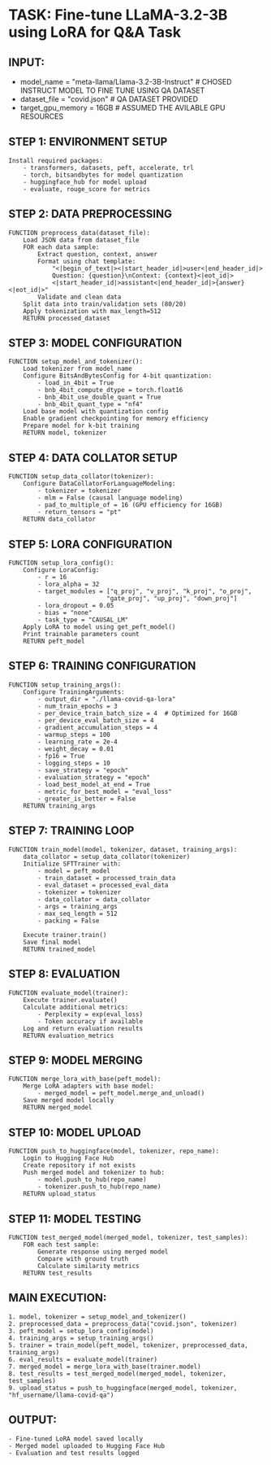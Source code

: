 # TASK: Fine-tune LLaMA-3.2-3B using LoRA for Q&A Task

## INPUT: 
- model_name = "meta-llama/Llama-3.2-3B-Instruct"         # CHOSED INSTRUCT MODEL TO FINE TUNE USING QA DATASET
- dataset_file = "covid.json"                             # QA DATASET PROVIDED
- target_gpu_memory = 16GB                                # ASSUMED THE AVILABLE GPU RESOURCES

## STEP 1: ENVIRONMENT SETUP
    Install required packages:
        - transformers, datasets, peft, accelerate, trl
        - torch, bitsandbytes for model quantization
        - huggingface_hub for model upload
        - evaluate, rouge_score for metrics

## STEP 2: DATA PREPROCESSING
    FUNCTION preprocess_data(dataset_file):
        Load JSON data from dataset_file
        FOR each data sample:
            Extract question, context, answer
            Format using chat template:
                "<|begin_of_text|><|start_header_id|>user<|end_header_id|>
                Question: {question}\nContext: {context}<|eot_id|>
                <|start_header_id|>assistant<|end_header_id|>{answer}<|eot_id|>"
            Validate and clean data
        Split data into train/validation sets (80/20)
        Apply tokenization with max_length=512
        RETURN processed_dataset

## STEP 3: MODEL CONFIGURATION
    FUNCTION setup_model_and_tokenizer():
        Load tokenizer from model_name
        Configure BitsAndBytesConfig for 4-bit quantization:  
            - load_in_4bit = True
            - bnb_4bit_compute_dtype = torch.float16
            - bnb_4bit_use_double_quant = True
            - bnb_4bit_quant_type = "nf4"
        Load base model with quantization config
        Enable gradient checkpointing for memory efficiency
        Prepare model for k-bit training
        RETURN model, tokenizer

## STEP 4: DATA COLLATOR SETUP         
    FUNCTION setup_data_collator(tokenizer):
        Configure DataCollatorForLanguageModeling:
            - tokenizer = tokenizer
            - mlm = False (causal language modeling)
            - pad_to_multiple_of = 16 (GPU efficiency for 16GB)
            - return_tensors = "pt"
        RETURN data_collator

## STEP 5: LORA CONFIGURATION
    FUNCTION setup_lora_config():
        Configure LoraConfig:   
            - r = 16 
            - lora_alpha = 32 
            - target_modules = ["q_proj", "v_proj", "k_proj", "o_proj",
                               "gate_proj", "up_proj", "down_proj"]
            - lora_dropout = 0.05
            - bias = "none"
            - task_type = "CAUSAL_LM"
        Apply LoRA to model using get_peft_model()
        Print trainable parameters count
        RETURN peft_model

## STEP 6: TRAINING CONFIGURATION
    FUNCTION setup_training_args():
        Configure TrainingArguments:
            - output_dir = "./llama-covid-qa-lora"
            - num_train_epochs = 3
            - per_device_train_batch_size = 4  # Optimized for 16GB
            - per_device_eval_batch_size = 4
            - gradient_accumulation_steps = 4  
            - warmup_steps = 100
            - learning_rate = 2e-4
            - weight_decay = 0.01
            - fp16 = True
            - logging_steps = 10
            - save_strategy = "epoch"
            - evaluation_strategy = "epoch"
            - load_best_model_at_end = True
            - metric_for_best_model = "eval_loss"
            - greater_is_better = False
        RETURN training_args

## STEP 7: TRAINING LOOP
    FUNCTION train_model(model, tokenizer, dataset, training_args):
        data_collator = setup_data_collator(tokenizer)
        Initialize SFTTrainer with:
            - model = peft_model
            - train_dataset = processed_train_data
            - eval_dataset = processed_eval_data
            - tokenizer = tokenizer
            - data_collator = data_collator 
            - args = training_args
            - max_seq_length = 512
            - packing = False
        
        Execute trainer.train()
        Save final model
        RETURN trained_model

## STEP 8: EVALUATION
    FUNCTION evaluate_model(trainer):
        Execute trainer.evaluate()
        Calculate additional metrics:
            - Perplexity = exp(eval_loss)
            - Token accuracy if available
        Log and return evaluation results
        RETURN evaluation_metrics

## STEP 9: MODEL MERGING
    FUNCTION merge_lora_with_base(peft_model):
        Merge LoRA adapters with base model:
            - merged_model = peft_model.merge_and_unload()
        Save merged model locally
        RETURN merged_model

## STEP 10: MODEL UPLOAD
    FUNCTION push_to_huggingface(model, tokenizer, repo_name):
        Login to Hugging Face Hub
        Create repository if not exists
        Push merged model and tokenizer to hub:
            - model.push_to_hub(repo_name)
            - tokenizer.push_to_hub(repo_name)
        RETURN upload_status

## STEP 11: MODEL TESTING
    FUNCTION test_merged_model(merged_model, tokenizer, test_samples):
        FOR each test sample:
            Generate response using merged model
            Compare with ground truth
            Calculate similarity metrics
        RETURN test_results

## MAIN EXECUTION:
    1. model, tokenizer = setup_model_and_tokenizer()
    2. preprocessed_data = preprocess_data("covid.json", tokenizer)
    3. peft_model = setup_lora_config(model)
    4. training_args = setup_training_args()
    5. trainer = train_model(peft_model, tokenizer, preprocessed_data, training_args)
    6. eval_results = evaluate_model(trainer)
    7. merged_model = merge_lora_with_base(trainer.model)
    8. test_results = test_merged_model(merged_model, tokenizer, test_samples)
    9. upload_status = push_to_huggingface(merged_model, tokenizer, "hf_username/llama-covid-qa")

## OUTPUT: 
    - Fine-tuned LoRA model saved locally
    - Merged model uploaded to Hugging Face Hub  
    - Evaluation and test results logged
